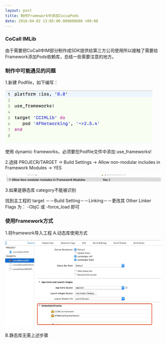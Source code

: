 ```yaml
---
layout: post
title: 制作Framework中添加CocoaPods
date: 2018-04-02 13:05:00.000000000 +09:00
---
```






### CoCall IMLib
由于需要把CoCall中IM部分制作成SDK提供给第三方公司使用所以接触了需要给Framework添加Pods依赖库，总结一些需要注意的地方。

### 制作中可能遇见的问题

1.新建 Podfile，如下编写：

![](/assets/images/2018/PodFile.png)

使用 dynamic frameworks，必须要在Podfile文件中添加 use_frameworks!

2.选择 PROJECR/TARGET -> Build Settings -> Allow non-modular includes in Framework Modules -> YES

![](/assets/images/2018/FrameworkModules.png)

3.如果是静态库 category不能被识别

找到主工程的 target －－Build Setting－－Linking－－更改其 Other Linker Flags 为： -ObjC 或 -force_load 即可


### 使用Framework方式
1.将framework导入工程
A.动态库使用方式

  ![](/assets/images/2018/setting.jpg)
  
B.静态库无需上述步骤  

  
